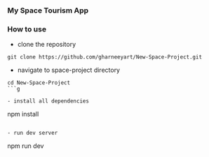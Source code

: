 ### My Space Tourism App

### How to use
- clone the repository


```
git clone https://github.com/gharneeyart/New-Space-Project.git
```

-  navigate to space-project directory
```
cd New-Space-Project
```g

- install all dependencies
```
npm install
```

- run dev server
```
npm run dev
```


